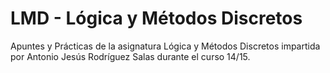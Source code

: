 # LMD - Lógica y Métodos Discretos

Apuntes y Prácticas de la asignatura Lógica y Métodos Discretos impartida por Antonio Jesús Rodríguez Salas durante el curso 14/15.